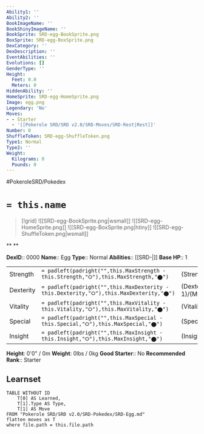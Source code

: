 ```yaml
---
Ability1: ''
Ability2: ''
BookImageName: ''
BookShinyImageName: ''
BookSprite: SRD-egg-BookSprite.png
BoxSprite: SRD-egg-BoxSprite.png
DexCategory: ''
DexDescription: ''
EventAbilities: ''
Evolutions: []
GenderType: ''
Height:
  Feet: 0.0
  Meters: 0
HiddenAbility: ''
HomeSprite: SRD-egg-HomeSprite.png
Image: egg.png
Legendary: 'No'
Moves:
- - Starter
  - '[[Pokerole SRD/SRD v2.0/SRD-Moves/SRD-Rest|Rest]]'
Number: 0
ShuffleToken: SRD-egg-ShuffleToken.png
Type1: Normal
Type2: ''
Weight:
  Kilograms: 0
  Pounds: 0
---
```


#PokeroleSRD/Pokedex

# `= this.name`

> [!grid]
> ![[SRD-egg-BookSprite.png|wsmall]]
> ![[SRD-egg-HomeSprite.png]]
> ![[SRD-egg-BoxSprite.png|htiny]]
> ![[SRD-egg-ShuffleToken.png|wsmall]]


**
**

**DexID**:: 0000
**Name**:: Egg
**Type**:: Normal
**Abilities**:: [[SRD-|]]
**Base HP**:: 1

|           |                                                                                        |                                          |
| --------- | -------------------------------------------------------------------------------------- | ---------------------------------------- |
| Strength  | `= padleft(padright("",this.MaxStrength - this.Strength,"⭘"),this.MaxStrength,"⬤")`    | (Strength::1)/(MaxStrength::1)   |
| Dexterity | `= padleft(padright("",this.MaxDexterity - this.Dexterity,"⭘"),this.MaxDexterity,"⬤")` | (Dexterity:: 1)/(MaxDexterity::1) |
| Vitality  | `= padleft(padright("",this.MaxVitality - this.Vitality,"⭘"),this.MaxVitality,"⬤")`    | (Vitality::1)/(MaxVitality::1)   |
| Special   | `= padleft(padright("",this.MaxSpecial - this.Special,"⭘"),this.MaxSpecial,"⬤")`       | (Special::1)/(MaxSpecial::1)     |
| Insight   | `= padleft(padright("",this.MaxInsight - this.Insight,"⭘"),this.MaxInsight,"⬤")`       | (Insight::1)/(MaxInsight::1)     |

**Height**: 0'0" / 0m
**Weight**: 0lbs / 0kg
**Good Starter**:: No
**Recommended Rank**:: Starter

## Learnset

```dataview
TABLE WITHOUT ID
    T[0] AS Learned,
    T[1].Type AS Type,
    T[1] AS Move
FROM "Pokerole SRD/SRD v2.0/SRD-Pokedex/SRD-Egg.md"
flatten moves as T
where file.path = this.file.path
```
